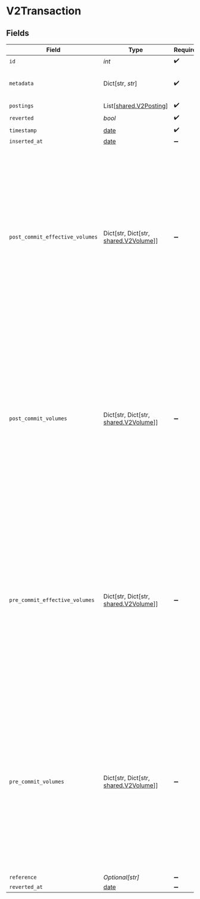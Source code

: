 # V2Transaction


## Fields

| Field                                                                                                                                          | Type                                                                                                                                           | Required                                                                                                                                       | Description                                                                                                                                    | Example                                                                                                                                        |
| ---------------------------------------------------------------------------------------------------------------------------------------------- | ---------------------------------------------------------------------------------------------------------------------------------------------- | ---------------------------------------------------------------------------------------------------------------------------------------------- | ---------------------------------------------------------------------------------------------------------------------------------------------- | ---------------------------------------------------------------------------------------------------------------------------------------------- |
| `id`                                                                                                                                           | *int*                                                                                                                                          | :heavy_check_mark:                                                                                                                             | N/A                                                                                                                                            |                                                                                                                                                |
| `metadata`                                                                                                                                     | Dict[str, *str*]                                                                                                                               | :heavy_check_mark:                                                                                                                             | N/A                                                                                                                                            | {<br/>"admin": "true"<br/>}                                                                                                                    |
| `postings`                                                                                                                                     | List[[shared.V2Posting](../../models/shared/v2posting.md)]                                                                                     | :heavy_check_mark:                                                                                                                             | N/A                                                                                                                                            |                                                                                                                                                |
| `reverted`                                                                                                                                     | *bool*                                                                                                                                         | :heavy_check_mark:                                                                                                                             | N/A                                                                                                                                            |                                                                                                                                                |
| `timestamp`                                                                                                                                    | [date](https://docs.python.org/3/library/datetime.html#date-objects)                                                                           | :heavy_check_mark:                                                                                                                             | N/A                                                                                                                                            |                                                                                                                                                |
| `inserted_at`                                                                                                                                  | [date](https://docs.python.org/3/library/datetime.html#date-objects)                                                                           | :heavy_minus_sign:                                                                                                                             | N/A                                                                                                                                            |                                                                                                                                                |
| `post_commit_effective_volumes`                                                                                                                | Dict[str, Dict[str, [shared.V2Volume](../../models/shared/v2volume.md)]]                                                                       | :heavy_minus_sign:                                                                                                                             | N/A                                                                                                                                            | {<br/>"orders:1": {<br/>"USD": {<br/>"input": 100,<br/>"output": 10,<br/>"balance": 90<br/>}<br/>},<br/>"orders:2": {<br/>"USD": {<br/>"input": 100,<br/>"output": 10,<br/>"balance": 90<br/>}<br/>}<br/>} |
| `post_commit_volumes`                                                                                                                          | Dict[str, Dict[str, [shared.V2Volume](../../models/shared/v2volume.md)]]                                                                       | :heavy_minus_sign:                                                                                                                             | N/A                                                                                                                                            | {<br/>"orders:1": {<br/>"USD": {<br/>"input": 100,<br/>"output": 10,<br/>"balance": 90<br/>}<br/>},<br/>"orders:2": {<br/>"USD": {<br/>"input": 100,<br/>"output": 10,<br/>"balance": 90<br/>}<br/>}<br/>} |
| `pre_commit_effective_volumes`                                                                                                                 | Dict[str, Dict[str, [shared.V2Volume](../../models/shared/v2volume.md)]]                                                                       | :heavy_minus_sign:                                                                                                                             | N/A                                                                                                                                            | {<br/>"orders:1": {<br/>"USD": {<br/>"input": 100,<br/>"output": 10,<br/>"balance": 90<br/>}<br/>},<br/>"orders:2": {<br/>"USD": {<br/>"input": 100,<br/>"output": 10,<br/>"balance": 90<br/>}<br/>}<br/>} |
| `pre_commit_volumes`                                                                                                                           | Dict[str, Dict[str, [shared.V2Volume](../../models/shared/v2volume.md)]]                                                                       | :heavy_minus_sign:                                                                                                                             | N/A                                                                                                                                            | {<br/>"orders:1": {<br/>"USD": {<br/>"input": 100,<br/>"output": 10,<br/>"balance": 90<br/>}<br/>},<br/>"orders:2": {<br/>"USD": {<br/>"input": 100,<br/>"output": 10,<br/>"balance": 90<br/>}<br/>}<br/>} |
| `reference`                                                                                                                                    | *Optional[str]*                                                                                                                                | :heavy_minus_sign:                                                                                                                             | N/A                                                                                                                                            | ref:001                                                                                                                                        |
| `reverted_at`                                                                                                                                  | [date](https://docs.python.org/3/library/datetime.html#date-objects)                                                                           | :heavy_minus_sign:                                                                                                                             | N/A                                                                                                                                            |                                                                                                                                                |